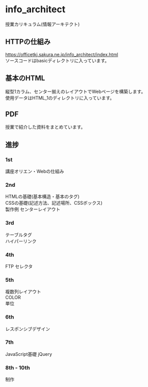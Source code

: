 # info_architect
授業カリキュラム(情報アーキテクト)
## HTTPの仕組み
https://officetkj.sakura.ne.jp/info_architect/index.html  
ソースコードはbasicディレクトリに入っています。  


## 基本のHTML
縦型1カラム、センター揃えのレイアウトでWebページを構築します。  
使用データはHTML_1のディレクトリに入っています。

## PDF
授業で紹介した資料をまとめています。  

## 進捗
### 1st
講座オリエン・Webの仕組み
### 2nd
HTMLの基礎(基本構造・基本のタグ)  
CSSの基礎(記述方法、記述場所、CSSボックス)  
製作例 センターレイアウト  
### 3rd
テーブルタグ  
ハイパーリンク  
### 4th
FTP 
セレクタ 
### 5th
複数列レイアウト  
COLOR  
単位  
### 6th
レスポンシブデザイン  
### 7th  
JavaScript基礎 
jQuery  
### 8th - 10th
制作